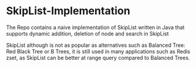 # SkipList-Implementation

The Repo contains a naive implementation of SkipList written in Java
that supports dynamic addition, deletion of node and search in SkipList

SkipList although is not as popular as alternatives such as Balanced Tree:
Red Black Tree or B Trees, it is still used in many applications such as
Redis zset, as SkipList can be better at range query compared to Balanced Trees.
